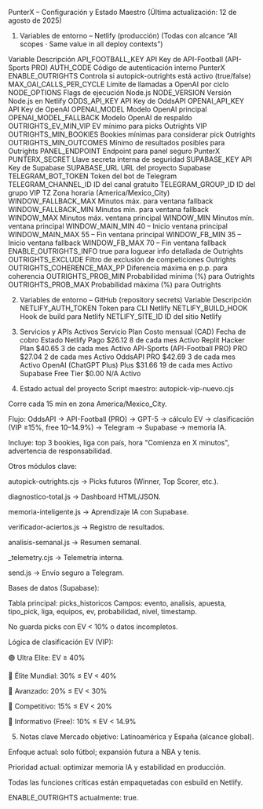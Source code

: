 PunterX – Configuración y Estado Maestro
(Última actualización: 12 de agosto de 2025)

1. Variables de entorno – Netlify (producción)
(Todas con alcance “All scopes · Same value in all deploy contexts”)

Variable	Descripción
API_FOOTBALL_KEY	API Key de API-Football (API-Sports PRO)
AUTH_CODE	Código de autenticación interno PunterX
ENABLE_OUTRIGHTS	Controla si autopick-outrights está activo (true/false)
MAX_OAI_CALLS_PER_CYCLE	Límite de llamadas a OpenAI por ciclo
NODE_OPTIONS	Flags de ejecución Node.js
NODE_VERSION	Versión Node.js en Netlify
ODDS_API_KEY	API Key de OddsAPI
OPENAI_API_KEY	API Key de OpenAI
OPENAI_MODEL	Modelo OpenAI principal
OPENAI_MODEL_FALLBACK	Modelo OpenAI de respaldo
OUTRIGHTS_EV_MIN_VIP	EV mínimo para picks Outrights VIP
OUTRIGHTS_MIN_BOOKIES	Bookies mínimas para considerar pick Outrights
OUTRIGHTS_MIN_OUTCOMES	Mínimo de resultados posibles para Outrights
PANEL_ENDPOINT	Endpoint para panel seguro PunterX
PUNTERX_SECRET	Llave secreta interna de seguridad
SUPABASE_KEY	API Key de Supabase
SUPABASE_URL	URL del proyecto Supabase
TELEGRAM_BOT_TOKEN	Token del bot de Telegram
TELEGRAM_CHANNEL_ID	ID del canal gratuito
TELEGRAM_GROUP_ID	ID del grupo VIP
TZ	Zona horaria (America/Mexico_City)
WINDOW_FALLBACK_MAX	Minutos máx. para ventana fallback
WINDOW_FALLBACK_MIN	Minutos mín. para ventana fallback
WINDOW_MAX	Minutos máx. ventana principal
WINDOW_MIN	Minutos mín. ventana principal
WINDOW_MAIN_MIN	40 – Inicio ventana principal
WINDOW_MAIN_MAX	55 – Fin ventana principal
WINDOW_FB_MIN	35 – Inicio ventana fallback
WINDOW_FB_MAX	70 – Fin ventana fallback
ENABLE_OUTRIGHTS_INFO	true para loguear info detallada de Outrights
OUTRIGHTS_EXCLUDE	Filtro de exclusión de competiciones Outrights
OUTRIGHTS_COHERENCE_MAX_PP	Diferencia máxima en p.p. para coherencia
OUTRIGHTS_PROB_MIN	Probabilidad mínima (%) para Outrights
OUTRIGHTS_PROB_MAX	Probabilidad máxima (%) para Outrights

2. Variables de entorno – GitHub (repository secrets)
Variable	Descripción
NETLIFY_AUTH_TOKEN	Token para CLI Netlify
NETLIFY_BUILD_HOOK	Hook de build para Netlify
NETLIFY_SITE_ID	ID del sitio Netlify

3. Servicios y APIs Activos
Servicio	Plan	Costo mensual (CAD)	Fecha de cobro	Estado
Netlify	Pago	$26.12	8 de cada mes	Activo
Replit	Hacker Plan	$40.65	3 de cada mes	Activo
API-Sports (API-Football PRO)	PRO	$27.04	2 de cada mes	Activo
OddsAPI	PRO	$42.69	3 de cada mes	Activo
OpenAI (ChatGPT Plus)	Plus	$31.66	19 de cada mes	Activo
Supabase	Free Tier	$0.00	N/A	Activo

4. Estado actual del proyecto
Script maestro: autopick-vip-nuevo.cjs

Corre cada 15 min en zona America/Mexico_City.

Flujo: OddsAPI → API-Football (PRO) → GPT-5 → cálculo EV → clasificación (VIP ≥15%, free 10–14.9%) → Telegram → Supabase → memoria IA.

Incluye: top 3 bookies, liga con país, hora "Comienza en X minutos", advertencia de responsabilidad.

Otros módulos clave:

autopick-outrights.cjs → Picks futuros (Winner, Top Scorer, etc.).

diagnostico-total.js → Dashboard HTML/JSON.

memoria-inteligente.js → Aprendizaje IA con Supabase.

verificador-aciertos.js → Registro de resultados.

analisis-semanal.js → Resumen semanal.

_telemetry.cjs → Telemetría interna.

send.js → Envío seguro a Telegram.

Bases de datos (Supabase):

Tabla principal: picks_historicos
Campos: evento, analisis, apuesta, tipo_pick, liga, equipos, ev, probabilidad, nivel, timestamp.

No guarda picks con EV < 10% o datos incompletos.

Lógica de clasificación EV (VIP):

🟣 Ultra Elite: EV ≥ 40%

🎯 Élite Mundial: 30% ≤ EV < 40%

🥈 Avanzado: 20% ≤ EV < 30%

🥉 Competitivo: 15% ≤ EV < 20%

📄 Informativo (Free): 10% ≤ EV < 14.9%

5. Notas clave
Mercado objetivo: Latinoamérica y España (alcance global).

Enfoque actual: solo fútbol; expansión futura a NBA y tenis.

Prioridad actual: optimizar memoria IA y estabilidad en producción.

Todas las funciones críticas están empaquetadas con esbuild en Netlify.

ENABLE_OUTRIGHTS actualmente: true.
